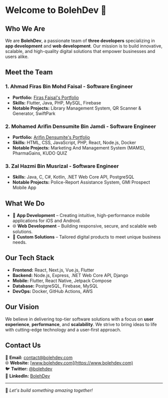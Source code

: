 # Welcome to BolehDev 🚀

## Who We Are
We are **BolehDev**, a passionate team of **three developers** specializing in **app development** and **web development**. Our mission is to build innovative, scalable, and high-quality digital solutions that empower businesses and users alike.

## Meet the Team
### **1. Ahmad Firas Bin Mohd Faisal** - Software Engineer
- **Portfolio:** [Firas Faisal's Portfolio](https://firas-faisal.github.io/)
- **Skills:** Flutter, Java, PHP, MySQL, Firebase
- **Notable Projects:** Library Management System, QR Scanner & Generator, SwiftPark

### **2. Mohamed Arifin Densumite Bin Jamdi** - Software Engineer
- **Portfolio:** [Arifin Densumite's Portfolio](https://ripindensumite.github.io/)
- **Skills:** HTML, CSS, JavaScript, PHP, React, Node.js, Docker
- **Notable Projects:** Marketing And Management System (MAMS), PharmaGains, KUDO QUIZ

### **3. Zal Hazmi Bin Musrizal** - Software Engineer
- **Skills:** Java, C, C#, Kotlin, .NET Web Core API, PostgreSQL
- **Notable Projects:** Police-Report Assistance System, GMI Prospect Mobile App

## What We Do
- 📱 **App Development** – Creating intuitive, high-performance mobile applications for iOS and Android.
- 🌐 **Web Development** – Building responsive, secure, and scalable web solutions.
- 🚀 **Custom Solutions** – Tailored digital products to meet unique business needs.

## Our Tech Stack
- **Frontend:** React, Next.js, Vue.js, Flutter
- **Backend:** Node.js, Express, .NET Web Core API, Django
- **Mobile:** Flutter, React Native, Jetpack Compose
- **Database:** PostgreSQL, Firebase, MySQL
- **DevOps:** Docker, GitHub Actions, AWS

## Our Vision
We believe in delivering top-tier software solutions with a focus on **user experience**, **performance**, and **scalability**. We strive to bring ideas to life with cutting-edge technology and a user-first approach.

## Contact Us
📧 **Email:** contact@bolehdev.com  
🌐 **Website:** [www.bolehdev.com](https://www.bolehdev.com)  
🐦 **Twitter:** [@bolehdev](https://twitter.com/bolehdev)  
🔗 **LinkedIn:** [BolehDev](https://linkedin.com/company/bolehdev)  

---
🚀 *Let's build something amazing together!*
